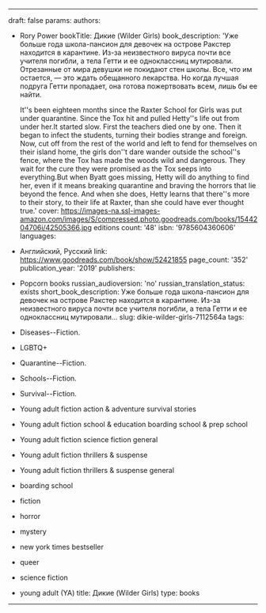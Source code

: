 ---
draft: false
params:
  authors:
  - Rory Power
  bookTitle: Дикие (Wilder Girls)
  book_description: 'Уже больше года школа-пансион для девочек на острове Ракстер
    находится в карантине. Из-за неизвестного вируса почти все учителя погибли, а
    тела Гетти и ее одноклассниц мутировали. Отрезанные от мира девушки не покидают
    стен школы. Все, что им остается, — это ждать обещанного лекарства. Но когда лучшая
    подруга Гетти пропадает, она готова пожертвовать всем, лишь бы ее найти.


    It''s been eighteen months since the Raxter School for Girls was put under quarantine.
    Since the Tox hit and pulled Hetty''s life out from under her.It started slow.
    First the teachers died one by one. Then it began to infect the students, turning
    their bodies strange and foreign. Now, cut off from the rest of the world and
    left to fend for themselves on their island home, the girls don''t dare wander
    outside the school''s fence, where the Tox has made the woods wild and dangerous.
    They wait for the cure they were promised as the Tox seeps into everything.But
    when Byatt goes missing, Hetty will do anything to find her, even if it means
    breaking quarantine and braving the horrors that lie beyond the fence. And when
    she does, Hetty learns that there''s more to their story, to their life at Raxter,
    than she could have ever thought true.'
  cover: https://images-na.ssl-images-amazon.com/images/S/compressed.photo.goodreads.com/books/1544204706i/42505366.jpg
  editions count: '48'
  isbn: '9785604360606'
  languages:
  - Английский, Русский
  link: https://www.goodreads.com/book/show/52421855
  page_count: '352'
  publication_year: '2019'
  publishers:
  - Popcorn books
  russian_audioversion: 'no'
  russian_translation_status: exists
  short_book_description: Уже больше года школа-пансион для девочек на острове Ракстер
    находится в карантине. Из-за неизвестного вируса почти все учителя погибли, а
    тела Гетти и ее одноклассниц мутировали…
  slug: dikie-wilder-girls-7112564a
  tags:
  - Diseases--Fiction.
  - LGBTQ+
  - Quarantine--Fiction.
  - Schools--Fiction.
  - Survival--Fiction.
  - Young adult fiction action & adventure survival stories
  - Young adult fiction school & education boarding school & prep school
  - Young adult fiction science fiction general
  - Young adult fiction thrillers & suspense
  - Young adult fiction thrillers & suspense general
  - boarding school
  - fiction
  - horror
  - mystery
  - new york times bestseller
  - queer
  - science fiction
  - young adult (YA)
title: Дикие (Wilder Girls)
type: books
------
